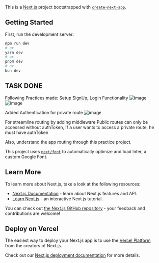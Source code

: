 This is a [Next.js](https://nextjs.org/) project bootstrapped with [`create-next-app`](https://github.com/vercel/next.js/tree/canary/packages/create-next-app).

## Getting Started

First, run the development server:

```bash
npm run dev
# or
yarn dev
# or
pnpm dev
# or
bun dev
```

## TASK DONE

Following Practices made:
Setup SignUp, Login Functionality
![image](https://github.com/Sajidhussain1234/nextjs-practice-project/assets/90509117/1af74d29-61a3-461e-b95a-b663177b008a) ![image](https://github.com/Sajidhussain1234/nextjs-practice-project/assets/90509117/e0e29ac1-e125-4d9a-b212-cdfa8dee93a5) 

Added Authentication for private route
![image](https://github.com/Sajidhussain1234/nextjs-practice-project/assets/90509117/62bd4ee3-d94f-42cc-9814-ada6a74a85b1)

For streamline routing by adding middleware
Public routes can only be accessed without authToken, If a user wants to access a private route, he must have authToken

Also, understand the app routing through this practice project.

This project uses [`next/font`](https://nextjs.org/docs/basic-features/font-optimization) to automatically optimize and load Inter, a custom Google Font.

## Learn More

To learn more about Next.js, take a look at the following resources:

- [Next.js Documentation](https://nextjs.org/docs) - learn about Next.js features and API.
- [Learn Next.js](https://nextjs.org/learn) - an interactive Next.js tutorial.

You can check out [the Next.js GitHub repository](https://github.com/vercel/next.js/) - your feedback and contributions are welcome!

## Deploy on Vercel

The easiest way to deploy your Next.js app is to use the [Vercel Platform](https://vercel.com/new?utm_medium=default-template&filter=next.js&utm_source=create-next-app&utm_campaign=create-next-app-readme) from the creators of Next.js.

Check out our [Next.js deployment documentation](https://nextjs.org/docs/deployment) for more details.
